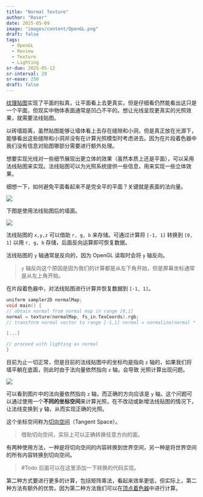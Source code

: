 ```yaml
---
title: "Normal Texture"
author: "Roser"
date: 2025-05-09
image: "images/content/OpenGL.png"
draft: false
tags:
  - OpenGL
  - Review
  - Texture
  - Lighting
sr-due: 2025-05-12
sr-interval: 28
sr-ease: 250
draft: false
---
```

[纹理贴图](../../纹理贴图)实现了平面的拟真，让平面看上去更真实，但是仔细看仍然能看出这只是一个平面，但现实中物体表面通常是凹凸不平的。想让光线呈现更真实的光照效果，就需要法线贴图。

以砖墙距离，虽然贴图能够让墙体看上去存在缝隙和小洞，但是真正放在光源下，能够看出这些缝隙和小洞并没有在计算光照模型时考虑进去。因为在片段着色器中我们没有信息对贴图哪部分需要进行额外处理。

想要实现光线对一些细节展现出更立体的效果（虽然本质上还是平面），可以采用法线贴图来实现。法线贴图可以为光照系统提供一些信息，用来实现一些立体效果。

细想一下，如何避免平面看起来不是完全平的平面？关键就是表面的法向量。

![](images/法向量映射的表面示意图.png)

下图是使用法线贴图后的墙面。

![](images/法线贴图对比.png)

法线贴图的 `x,y,z` 可以借助 `r, g, b` 来存储。可通过计算将 `[-1, 1]` 转换到 `[0, 1]` 以用 `r, g, b` 存储，后面反向运算即可恢复数据。

法线贴图的 `y` 轴通常是反向的，因为 OpenGL 读取时会将 `y` 轴反向。

> `y` 轴反向这个原因是因为我们的计算都是从左下角开始，但是屏幕坐标通常是从左上角开始。

在片段着色器中，对法线贴图进行计算并恢复数据到 `[-1, 1]`。

```c
uniform sampler2D normalMap;
void main() {
// obtain normal from normal map in range [0,1]
normal = texture(normalMap, fs_in.TexCoords).rgb;
// transform normal vector to range [-1,1] normal = normalize(normal * 2.0 - 1.0);

[...]

// proceed with lighting as normal
}
```

目前为止一切正常，但是目前的法线贴图中的坐标均是指向 `z` 轴的，如果我们将墙平躺在底面，则此时由于法向量依然指向 `z` 轴，会导致 光照计算出现问题。

![](images/法线贴图未进行坐标变换时产生的光照错误.png)

可以看到图片中的法向量依然指向 `z` 轴，而正确的方向应该是 `y` 轴。这个问题可以通过使用一个**不同的坐标空间**来计算光照，在不改动或新增法线贴图的情况下，让法线变换到 y 轴，从而实现正确的光照。

这个坐标空间称为[切向空间](../../../Graphics/切向空间)（Tangent Space）。

> 借助切向空间，实际上可以正确转换任意方向的面。

有两种使用方法，一种是将切向空间的内容转换到世界空间，另一种是将世界空间的所有内容转换到切向空间。

> #Todo 后面可以在这里添加一下转换的代码实现。

第二种方式要进行更多的计算，包括矩阵乘法，看起来效率更低，但实际上，第二种方法有额外的优势。因为第二种方法我们可以在[顶点着色器](../../Shader/顶点着色器)中进行计算。